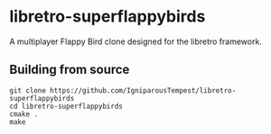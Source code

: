 # libretro-superflappybirds
A multiplayer Flappy Bird clone designed for the libretro framework.

## Building from source

    git clone https://github.com/IgniparousTempest/libretro-superflappybirds
    cd libretro-superflappybirds
    cmake .
    make

